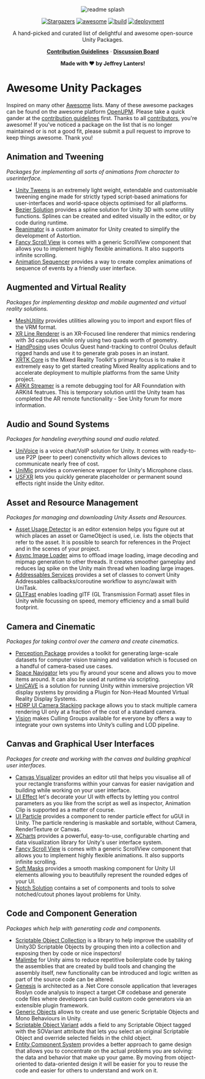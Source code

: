 <!-- markdownlint-disable MD041 -->

<div align="center">

![readme splash](https://raw.githubusercontent.com/jeffreylanters/awesome-unity-packages/master/.github/wiki/repository-readme-splash.png)

[![Stargazers](https://img.shields.io/github/stars/jeffreylanters/awesome-unity-packages.svg?style=for-the-badge)](https://github.com/jeffreylanters/awesome-unity-packages/stargazers)
[![awesome](https://img.shields.io/badge/list-awesome-fc60a8.svg?style=for-the-badge)](https://github.com/sindresorhus/awesome)
[![build](https://img.shields.io/github/workflow/status/jeffreylanters/awesome-unity-packages/Lint%20Markdown/main?style=for-the-badge)](https://github.com/jeffreylanters/awesome-unity-packages/actions)
[![deployment](https://img.shields.io/github/deployments/jeffreylanters/awesome-unity-packages/Awesome%20List?style=for-the-badge)](https://github.com/jeffreylanters/awesome-unity-packages/deployments/activity_log?environment=Awesome+List)

A hand-picked and curated list of delightful and awesome open-source Unity Packages.

[**Contribution Guidelines**](https://github.com/jeffreylanters/awesome-unity-packages/blob/main/CONTRIBUTING.md) &middot;
[**Discussion Board**](https://github.com/jeffreylanters/awesome-unity-packages/discussions)

**Made with &hearts; by Jeffrey Lanters!**

</div>

# Awesome Unity Packages

Inspired on many other [Awesome](https://github.com/sindresorhus/awesome) lists. Many of these awesome packages can be found on the awesome platform [OpenUPM](https://openupm.com). Please take a quick gander at the [contribution guidelines](https://github.com/jeffreylanters/awesome-unity-packages/blob/main/CONTRIBUTING.md) first. Thanks to all [contributors](https://github.com/jeffreylanters/awesome-unity-packages/graphs/contributors), you're awesome! If you've noticed a package on the list that is no longer maintained or is not a good fit, please submit a pull request to improve to keep things awesome. Thank you!

## Animation and Tweening

_Packages for implementing all sorts of animations from character to userinterface._

- [Unity Tweens](https://github.com/jeffreylanters/unity-tweens) is an extremely light weight, extendable and customisable tweening engine made for strictly typed script-based animations for user-interfaces and world-space objects optimised for all platforms.
- [Bezier Solution](https://github.com/yasirkula/UnityBezierSolution) provides a spline solution for Unity 3D with some utility functions. Splines can be created and edited visually in the editor, or by code during runtime.
- [Reanimator](https://github.com/aarthificial/reanimation) is a custom animator for Unity created to simplify the development of Astortion.
- [Fancy Scroll View](https://github.com/setchi/FancyScrollView) is comes with a generic ScrollView component that allows you to implement highly flexible animations. It also supports infinite scrolling.
- [Animation Sequencer](https://github.com/brunomikoski/Animation-Sequencer) provides a way to create complex animations of sequence of events by a friendly user interface.

## Augmented and Virtual Reality

_Packages for implementing desktop and mobile augmented and virtual reality solutions._

- [MeshUtility](https://github.com/vrm-c/UniVRM) provides utilities allowing you to import and export files of the VRM format.
- [XR Line Renderer](https://github.com/Unity-Technologies/XRLineRenderer) is an XR-Focused line renderer that mimics rendering with 3d capsules while only using two quads worth of geometry.
- [HandPosing](https://github.com/MephestoKhaan/HandPosing) uses Oculus Quest hand-tracking to control Oculus default rigged hands and use it to generate grab poses in an instant.
- [XRTK Core](https://github.com/XRTK/XRTK-Core) is the Mixed Reality Toolkit's primary focus is to make it extremely easy to get started creating Mixed Reality applications and to accelerate deployment to multiple platforms from the same Unity project.
- [ARKit Streamer](https://github.com/asus4/ARKitStreamer) is a remote debugging tool for AR Founndation with ARKit4 featrues. This is temporary solution until the Unity team has completed the AR remote functionality - See Unity forum for more information.

## Audio and Sound Systems

_Packages for handeling everything sound and audio related._

- [UniVoice](https://github.com/adrenak/univoice) is a voice chat/VoIP solution for Unity. It comes with ready-to-use P2P (peer to peer) conenctivity which allows devices to communicate nearly free of cost.
- [UniMic](https://github.com/adrenak/unimic) provides a convenience wrapper for Unity's Microphone class.
- [USFXR](https://github.com/grapefrukt/usfxr) lets you quickly generate placeholder or permanent sound effects right inside the Unity editor.

## Asset and Resource Management

_Packages for managing and downloading Unity Assets and Resources._

- [Asset Usage Detector](https://github.com/yasirkula/UnityAssetUsageDetector) is an editor extension helps you figure out at which places an asset or GameObject is used, i.e. lists the objects that refer to the asset. It is possible to search for references in the Project and in the scenes of your project.
- [Async Image Loader](https://github.com/Looooong/UnityAsyncImageLoader) aims to offload image loading, image decoding and mipmap generation to other threads. It creates smoother gameplay and reduces lag spike on the Unity main thread when loading large images.
- [Addressables Services](https://github.com/dre0dru/AddressablesServices) provides a set of classes to convert Unity Addressables callbacks/coroutine workflow to async/await with UniTask.
- [GLTFast](https://github.com/atteneder/glTFast) enables loading glTF (GL Transmission Format) asset files in Unity while focussing on speed, memory efficiency and a small build footprint.

## Camera and Cinematic

_Packages for taking control over the camera and create cinematics._

- [Perception Package](https://github.com/Unity-Technologies/com.unity.perception) provides a toolkit for generating large-scale datasets for computer vision training and validation which is focused on a handful of camera-based use cases.
- [Space Navigator](https://github.com/PatHightree/SpaceNavigator) lets you fly around your scene and allows you to move items around.
  It can also be used at runtime via scripting.
- [UniCAVE](https://github.com/widVE/UniCAVE) is a solution for running Unity within immersive projection VR display systems by providing a Plugin for Non-Head Mounted Virtual Reality Display Systems.
- [HDRP UI Camera Stacking](https://github.com/alelievr/HDRP-UI-Camera-Stacking) package allows you to stack multiple camera rendering UI only at a fraction of the cost of a standard camera.
- [Vision](https://github.com/mackysoft/Vision) makes Culling Groups available for everyone by offers a way to integrate your own systems into Unity’s culling and LOD pipeline.

## Canvas and Graphical User Interfaces

_Packages for create and working with the canvas and building graphical user interfaces._

- [Canvas Visualizer](https://github.com/jeffreylanters/unity-canvas-visualizer) provides an editor util that helps you visualise all of your rectangle transforms within your canvas for easier navigation and building while working on your user interface.
- [UI Effect](https://github.com/mob-sakai/UIEffect) let's decorate your UI with effects by letting you control parameters as you like from the script as well as inspector, Animation Clip is supported as a matter of course.
- [UI Particle](https://github.com/mob-sakai/ParticleEffectForUGUI) provides a component to render particle effect for uGUI in Unity. The particle rendering is maskable and sortable, without Camera, RenderTexture or Canvas.
- [XCharts](https://github.com/monitor1394/unity-ugui-XCharts) provides a powerful, easy-to-use, configurable charting and data visualization library for Unity's user interface system.
- [Fancy Scroll View](https://github.com/setchi/FancyScrollView) is comes with a generic ScrollView component that allows you to implement highly flexible animations. It also supports infinite scrolling.
- [Soft Masks](https://github.com/mob-sakai/SoftMaskForUGUI) provides a smooth masking component for Unity UI elements allowing you to beautifully represent the rounded edges of your UI.
- [Notch Solution](https://github.com/5argon/NotchSolution) contains a set of components and tools to solve notched/cutout phones layout problems for Unity.

## Code and Component Generation

_Packages which help with generating code and components._

- [Scriptable Object Collection](https://github.com/brunomikoski/ScriptableObjectCollection) is a library to help improve the usability of Unity3D Scriptable Objects by grouping then into a collection and exposing then by code or nice inspectors!
- [Malimbe](https://github.com/ExtendRealityLtd/Malimbe) for Unity aims to reduce repetitive boilerplate code by taking the assemblies that are created by build tools and changing the assembly itself, new functionality can be introduced and logic written as part of the source code can be altered.
- [Genesis](https://github.com/jeffcampbellmakesgames/Genesis) is architected as a .Net Core console application that leverages Roslyn code analysis to inspect a target C# codebase and generate code files where developers can build custom code generators via an extensible plugin framework.
- [Generic Objects](https://github.com/SolidAlloy/GenericUnityObjects) allows to create and use generic Scriptable Objects and Mono Behaviours in Unity.
- [Scriptable Object Variant](https://github.com/GieziJo/ScriptableObjectVariant) adds a field to any Scriptable Object tagged with the SOVariant attribute that lets you select an original Scriptable Object and override selected fields in the child object.
- [Entity Component System](https://github.com/jeffreylanters/unity-entity-component-system) provides a better approach to game design that allows you to concentrate on the actual problems you are solving: the data and behavior that make up your game. By moving from object-oriented to data-oriented design it will be easier for you to reuse the code and easier for others to understand and work on it.
